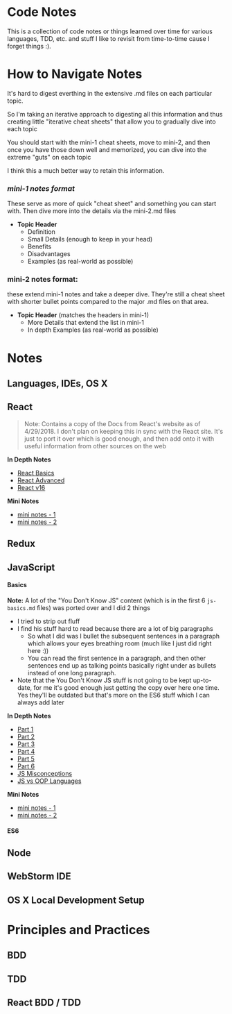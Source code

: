 # Code Notes

This is a collection of code notes or things learned over time for various languages, TDD, etc. and stuff I like to revisit from time-to-time cause I forget things :).

# How to Navigate Notes
It's hard to digest everthing in the extensive .md files on each particular topic.

So I'm taking an iterative approach to digesting all this information and thus creating little "iterative cheat sheets" that allow you to gradually dive into each topic

You should start with the mini-1 cheat sheets, move to mini-2, and then once you have those down well and memorized, you can dive into the extreme "guts" on each topic

I think this a much better way to retain this information.

### *mini-1 notes format*
These serve as more of quick "cheat sheet" and something you can start with.  Then dive more into the details via the mini-2.md files

- **Topic Header**
    - Definition
    - Small Details (enough to keep in your head)
    - Benefits
    - Disadvantages
    - Examples (as real-world as possible)

### mini-2 notes format:
these extend mini-1 notes and take a deeper dive.  They're still a cheat sheet with shorter bullet points compared to the major .md files on that area.

- **Topic Header** (matches the headers in mini-1)
    - More Details that extend the list in mini-1
    - In depth Examples (as real-world as possible)

# Notes

## Languages, IDEs, OS X

## **React**
 >  Note: Contains a copy of the Docs from React's website as of 4/29/2018.  I don't plan on keeping this in sync with the React site.  It's just to port it over which is good enough, and then add onto it with useful information from other sources on the web

**In Depth Notes**
- [React Basics](React/react-basics.md)
- [React Advanced](React/react-advanced.md)
- [React v16](React/react-v16.md)

**Mini Notes**
- [mini notes - 1](React/react-notes-mini-1.md)
- [mini notes - 2](React/react-notes-mini-2.md)

## **Redux**
## **JavaScript**
#### **Basics**
**Note:**
 A lot of the "You Don't Know JS" content (which is in the first 6 `js-basics.md` files) was ported over and I did 2 things
 - I tried to strip out fluff
 - I find his stuff hard to read because there are a lot of big paragraphs
    - So what I did was I bullet the subsequent sentences in a paragraph which allows your eyes breathing room (much like I just did right here :))
    - You can read the first sentence in a paragraph, and then other sentences end up as talking points basically right under as bullets instead of one long paragraph.
- Note that the You Don't Know JS stuff is not going to be kept up-to-date, for me it's good enough just getting the copy over here one time.  Yes they'll be outdated but that's more on the ES6 stuff which I can always add later

**In Depth Notes**
- [Part 1](JavaScript/js-basics-notes.md)
- [Part 2](JavaScript/js-basics-notes-2.md)
- [Part 3](JavaScript/js-basics-notes-3.md)
- [Part 4](JavaScript/js-basics-notes-4.md)
- [Part 5](JavaScript/js-basics-notes-5.md)
- [Part 6](JavaScript/js-basics-notes-6.md)
- [JS Misconceptions](JavaScript/js-misconceptions.md)
- [JS vs OOP Languages](JavaScript/js-misconceptions.md)

**Mini Notes**
- [mini notes - 1](JavaScript/js-notes-mini-1.md)
- [mini notes - 2](JavaScript/js-notes-mini-2.md)

#### **ES6**
## **Node**
## **WebStorm IDE**
## **OS X Local Development Setup**

# Principles and Practices
## **BDD**
## **TDD**
## **React BDD / TDD**